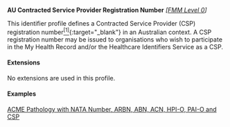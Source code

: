 **AU Contracted Service Provider Registration Number**  *[[FMM Level 0](guidance.html)]*

This identifier profile defines a Contracted Service Provider (CSP) registration number[<sup>[1]</sup>](https://www.myhealthrecord.gov.au/for-healthcare-professionals/howtos/contracted-service-provider-registration){:target="_blank"} in an Australian context. A CSP registration number may be issued to organisations who wish to participate in the My Health Record and/or the Healthcare Identifiers Service as a CSP.


#### Extensions

No extensions are used in this profile.


#### Examples

[ACME Pathology with NATA Number, ARBN, ABN, ACN, HPI-O, PAI-O and CSP](Organization-f799e349-0385-4fbc-a2aa-b5b50af957ea.html)
